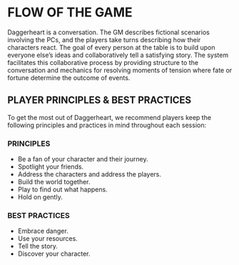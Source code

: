 # FLOW OF THE GAME
Daggerheart is a conversation. The GM describes fictional scenarios involving the PCs, and the players take turns describing how their characters react. The goal of every person at the table is to build upon everyone else’s ideas and collaboratively tell a satisfying story. The system facilitates this collaborative process by providing structure to the conversation and mechanics for resolving moments of tension where fate or fortune determine the outcome of events.

## PLAYER PRINCIPLES & BEST PRACTICES
To get the most out of Daggerheart, we recommend players keep the following principles and practices in mind throughout each session:  

### PRINCIPLES
- Be a fan of your character and their journey.  
- Spotlight your friends.  
- Address the characters and address the players.  
- Build the world together.  
- Play to find out what happens.  
- Hold on gently.  

### BEST PRACTICES
- Embrace danger.  
- Use your resources.  
- Tell the story.  
- Discover your character.  